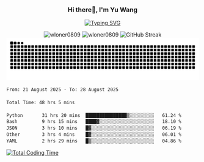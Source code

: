 <h3 align="center">Hi there👋, I'm Yu Wang</h1>

<p align="center"><a href="https://git.io/typing-svg"><img src="https://readme-typing-svg.demolab.com?font=Alex+Brush&size=18&pause=1000&color=716A50&background=6F66FF00&center=true&vCenter=true&width=435&lines=To+love+oneself+is+the+beginning+of+a+lifelong+romance.+%E2%80%94+Oscar+Wilde" alt="Typing SVG" /></a></p>


<p align="center">
 <img src="https://github-readme-stats.vercel.app/api/top-langs?username=wloner0809&show_icons=true&locale=en&layout=compact" alt="wloner0809" height=120 />
 <img src="https://github-readme-stats.vercel.app/api?username=wloner0809&show_icons=true&locale=en" alt="wloner0809" height=120 />
 <img src="https://github-readme-streak-stats.herokuapp.com?user=wloner0809&theme=microsoft" alt="GitHub Streak" height=120 />
 <img src="https://github.com/Wloner0809/Wloner0809/blob/output/github-contribution-grid-snake.svg">
</p>
 
<!--START_SECTION:waka-->

```txt
From: 21 August 2025 - To: 28 August 2025

Total Time: 48 hrs 5 mins

Python       31 hrs 20 mins  ███████████████▒░░░░░░░░░   61.24 %
Bash         9 hrs 15 mins   ████▓░░░░░░░░░░░░░░░░░░░░   18.10 %
JSON         3 hrs 10 mins   █▓░░░░░░░░░░░░░░░░░░░░░░░   06.19 %
Other        3 hrs 4 mins    █▓░░░░░░░░░░░░░░░░░░░░░░░   06.01 %
YAML         2 hrs 29 mins   █▒░░░░░░░░░░░░░░░░░░░░░░░   04.86 %
```

<!--END_SECTION:waka-->

[![Total Coding Time](https://wakatime.com/badge/user/3b010e91-e8bb-445f-9eac-c8ab5bc30cb6.svg)](https://wakatime.com/@3b010e91-e8bb-445f-9eac-c8ab5bc30cb6)
